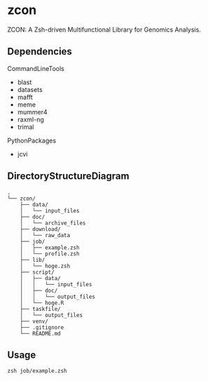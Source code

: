 # zcon

ZCON: A Zsh-driven Multifunctional Library for Genomics Analysis.

## Dependencies

CommandLineTools

- blast
- datasets
- mafft
- meme
- mummer4
- raxml-ng
- trimal

PythonPackages

- jcvi

## DirectoryStructureDiagram

```
.
└── zcon/
    ├── data/
    │   └── input_files
    ├── doc/
    │   └── archive_files
    ├── download/
    │   └── raw_data
    ├── job/
    │   ├── example.zsh
    │   └── profile.zsh 
    ├── lib/
    │   └── hoge.zsh 
    ├── script/
    │   ├── data/
    │   │   └── input_files
    │   ├── doc/
    │   │   └── output_files
    │   └── hoge.R
    ├── taskfile/
    │   └── output_files
    ├── venv/
    ├── .gitignore
    └── README.md
```

## Usage
```
zsh job/example.zsh
```